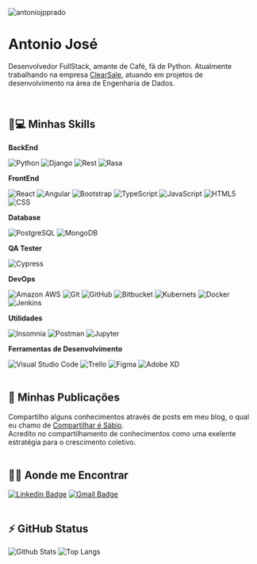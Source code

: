 <p align="left"><img src="https://komarev.com/ghpvc/?username=antoniojpprado" alt="antoniojpprado" /></p>

# Antonio José
<p>
  Desenvolvedor FullStack, amante de Café, fã de Python. Atualmente trabalhando na empresa <a href="https://br.clear.sale/">ClearSale</a>, atuando em projetos de desenvolvimento na área de Engenharia de Dados.
</p>
</br>

## 🚀💻 Minhas Skills

**BackEnd**
  
  ![Python](https://img.shields.io/badge/-Python-black?style=flat-square&logo=Python)
  ![Django](https://img.shields.io/badge/-Django-092E20?style=flat-square&logo=Django)
  ![Rest](https://img.shields.io/badge/DJANGO-REST-ff1709?style=flat&logo=django&logoColor=white&color=ff1709&labelColor=gray)
  ![Rasa](https://img.shields.io/badge/-Rasa-560BAD?style=flat-square&logo=https://rasa.com/static/60e441f8eadef13bea0cc790c8cf188b/rasa-logo.svg)

**FrontEnd**

  ![React](https://img.shields.io/badge/-React-black?style=flat-square&logo=react)
  ![Angular](https://img.shields.io/badge/-Angular-a6120d?style=flat-square&logo=angular)
  ![Bootstrap](https://img.shields.io/badge/-Bootstrap-563D7C?style=flat-square&logo=bootstrap)
  ![TypeScript](https://img.shields.io/badge/-TypeScript-007ACC?style=flat-square&logo=typescript)
  ![JavaScript](https://img.shields.io/badge/-JavaScript-black?style=flat-square&logo=javascript)
  ![HTML5](https://img.shields.io/badge/-HTML5-E34F26?style=flat-square&logo=html5&logoColor=white)
  ![CSS](https://img.shields.io/badge/-CSS-333333?style=flat&logo=CSS3&logoColor=1572B6)
  
**Database**
  
  ![PostgreSQL](https://img.shields.io/badge/-PostgreSQL-336791?style=flat-square&logo=postgresql)
  ![MongoDB](https://img.shields.io/badge/MongoDB-4EA94B?style=flat&logo=mongodb&logoColor=white)

**QA Tester**
  
  ![Cypress](https://img.shields.io/badge/-Cypress-336791?style=flat-square&logo=cypress)
  
**DevOps**

  ![Amazon AWS](https://img.shields.io/badge/Amazon%20AWS-232F3E?style=flat-square&logo=amazon-aws)
  ![Git](https://img.shields.io/badge/-Git-333333?style=flat&logo=git)
  ![GitHub](https://img.shields.io/badge/-GitHub-333333?style=flat&logo=github)
  ![Bitbucket](https://img.shields.io/badge/-Bitbucket-333333?style=flat&logo=bitbucket)
  ![Kubernets](https://img.shields.io/badge/kubernetes-326ce5.svg?&style=flat&logo=kubernetes&logoColor=white)
  ![Docker](https://img.shields.io/badge/-Docker-333333?style=flat&logo=docker)
  ![Jenkins](https://img.shields.io/badge/-Jenkins-red?style=flat-square&logo=jenkins)

**Utilidades**

  ![Insomnia](https://img.shields.io/badge/-Insomnia-333333?style=flat&logo=insomnia)
  ![Postman](https://img.shields.io/badge/-Postman-333333?style=flat&logo=postman)
  ![Jupyter](https://img.shields.io/badge/-Jupyter-white?style=flat-square&logo=jupyter)

**Ferramentas de Desenvolvimento**

  ![Visual Studio Code](https://img.shields.io/badge/-Visual%20Studio%20Code-333333?style=flat&logo=visual-studio-code&logoColor=007ACC)
  ![Trello](https://img.shields.io/badge/-Trello-333333?style=flat&logo=trello&logoColor=007ACC)
  ![Figma](https://img.shields.io/badge/-Figma-333333?style=flat&logo=figma&logoColor=007ACC)
  ![Adobe XD](https://img.shields.io/badge/-Adobe%20XD-333333?style=flat&logo=adobe-xd&logoColor=007ACC)
  </br></br>
  
## 🌱 Minhas Publicações

  Compartilho alguns conhecimentos através de posts em meu blog, o qual eu chamo de [Compartilhar é Sábio](http://www.sharingiswise.com/).
  <br>
  Acredito no compartilhamento de conhecimentos como uma exelente estratégia para o crescimento coletivo.
  <br><br>

## 🤝🏻 Aonde me Encontrar

  [![Linkedin Badge](https://img.shields.io/badge/-antonio-blue?style=flat-square&logo=Linkedin&logoColor=white&link=https://www.linkedin.com/in/antoniojpprado/)](https://www.linkedin.com/in/antoniojpprado/)
  [![Gmail Badge](https://img.shields.io/badge/-antoniojpprado@gmail.com-c14438?style=flat-square&logo=Gmail&logoColor=white&link=mailto:antoniojpprado@gmail.com)](mailto:antoniojpprado@gmail.com)
  </br></br>
  
## ⚡ GitHub Status

![Github Stats](https://github-readme-stats.vercel.app/api?username=antoniojpprado&show_icons=true&count_private=true&show_icons=true&include_all_commits=true)
![Top Langs](https://github-readme-stats.vercel.app/api/top-langs/?username=antoniojpprado&hide=TeX&layout=compact)
